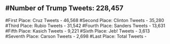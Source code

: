 #Number of Trump Tweets: 228,457
---
#First Place: Cruz Tweets - 46,568
#Second Place: Clinton Tweets - 35,280
#Third Place: Rubio Tweets - 31,542
#Fourth Place: Sanders Tweets - 13,631
#Fifth Place: Kasich Tweets - 9,221
#Sixth Place: Jeb! Tweets - 3,613
#Seventh Place: Carson Tweets - 2,698
#Last Place: Total Tweets -  
